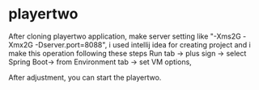# playertwo

After cloning playertwo application, make server setting like "-Xms2G -Xmx2G -Dserver.port=8088", i used intellij idea for creating project and i make this operation following these steps Run tab -> plus sign -> select Spring Boot-> from Environment tab -> set VM options,

After adjustment, you can start the playertwo.
